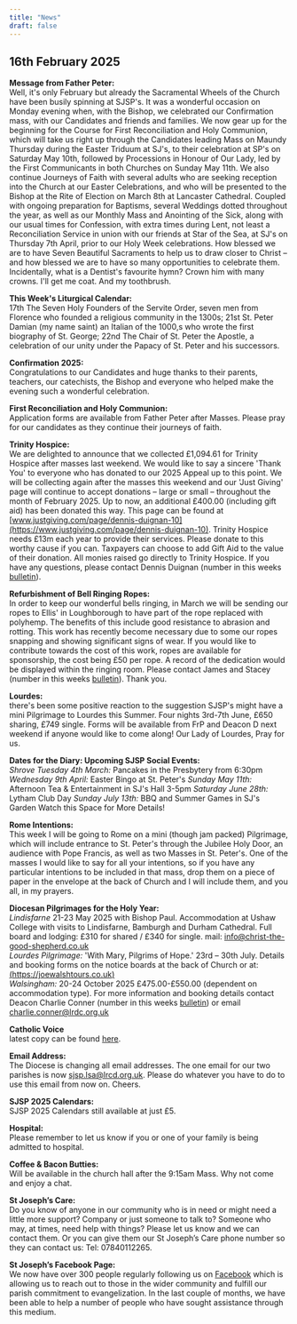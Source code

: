 ```yaml
---
title: "News"
draft: false
---
```

## 16th February 2025

**Message from Father Peter:**  
Well, it's only February but already the Sacramental Wheels of the Church have been busily spinning at SJSP's. It was a wonderful occasion on Monday evening when, with the Bishop, we celebrated our Confirmation mass, with our Candidates and friends and families. We now gear up for the beginning for the Course for First Reconciliation and Holy Communion, which will take us right up through the Candidates leading Mass on Maundy Thursday during the Easter Triduum at SJ's, to their celebration at SP's on Saturday May 10th, followed by Processions in Honour of Our Lady, led by the First Communicants in both Churches on Sunday May 11th. We also continue Journeys of Faith with several adults who are seeking reception into the Church at our Easter Celebrations, and who will be presented to the Bishop at the Rite of Election on March 8th at Lancaster Cathedral. Coupled with ongoing preparation for Baptisms, several Weddings dotted throughout the year, as well as our Monthly Mass and Anointing of the Sick, along with our usual times for Confession, with extra times during Lent, not least a Reconciliation Service in union with our friends at Star of the Sea, at SJ's on Thursday 7th April, prior to our Holy Week celebrations. How blessed we are to have Seven Beautiful Sacraments to help us to draw closer to Christ – and how blessed we are to have so many opportunities to celebrate them. Incidentally, what is a Dentist's favourite hymn? Crown him with many crowns. I'll get me coat. And my toothbrush.  

**This Week's Liturgical Calendar:**  
17th The Seven Holy Founders of the Servite Order, seven men from Florence who founded a religious community in the 1300s; 21st St. Peter Damian (my name saint) an Italian of the 1000,s who wrote the first biography of St. George; 22nd The Chair of St. Peter the Apostle, a celebration of our unity under the Papacy of St. Peter and his successors.  

**Confirmation 2025:**  
Congratulations to our Candidates and huge thanks to their parents, teachers, our catechists, the Bishop and everyone who helped make the evening such a wonderful celebration.  

**First Reconciliation and Holy Communion:**  
Application forms are available from Father Peter after Masses. Please pray for our candidates as they continue their journeys of faith.  

**Trinity Hospice:**  
We are delighted to announce that we collected £1,094.61 for Trinity Hospice after masses last weekend. We would like to say a sincere 'Thank You' to everyone who has donated to our 2025 Appeal up to this point. We will be collecting again after the masses this weekend and our 'Just Giving' page will continue to accept donations – large or small – throughout the month of February 2025. Up to now, an additional £400.00 (including gift aid) has been donated this way. This page can be found at [www.justgiving.com/page/dennis-duignan-10](https://www.justgiving.com/page/dennis-duignan-10). Trinity Hospice needs £13m each year to provide their services. Please donate to this worthy cause if you can. Taxpayers can choose to add Gift Aid to the value of their donation. All monies raised go directly to Trinity Hospice. If you have any questions, please contact Dennis Duignan (number in this weeks [bulletin](/bulletins)).  

**Refurbishment of Bell Ringing Ropes:**  
In order to keep our wonderful bells ringing, in March we will be sending our ropes to Ellis' in Loughborough to have part of the rope replaced with polyhemp. The benefits of this include good resistance to abrasion and rotting. This work has recently become necessary due to some our ropes snapping and showing significant signs of wear. If you would like to contribute towards the cost of this work, ropes are available for sponsorship, the cost being £50 per rope. A record of the dedication would be displayed within the ringing room. Please contact James and Stacey (number in this weeks [bulletin](/bulletins)). Thank you.

**Lourdes:**  
there's been some positive reaction to the suggestion SJSP's might have a mini Pilgrimage to Lourdes this Summer. Four nights 3rd-7th June, £650 sharing, £749 single. Forms will be available from FrP and Deacon D next weekend if anyone would like to come along! Our Lady of Lourdes, Pray for us.

**Dates for the Diary: Upcoming SJSP Social Events:**  
*Shrove Tuesday 4th March:* Pancakes in the Presbytery from 6:30pm
*Wednesday 9th April:* Easter Bingo at St. Peter's
*Sunday May 11th:* Afternoon Tea & Entertainment in SJ's Hall 3-5pm
*Saturday June 28th:* Lytham Club Day
*Sunday July 13th:* BBQ and Summer Games in SJ's Garden
Watch this Space for More Details!

**Rome Intentions:**  
This week I will be going to Rome on a mini (though jam packed) Pilgrimage, which will include entrance to St. Peter's through the Jubilee Holy Door, an audience with Pope Francis, as well as two Masses in St. Peter's. One of the masses I would like to say for all your intentions, so if you have any particular intentions to be included in that mass, drop them on a piece of paper in the envelope at the back of Church and I will include them, and you all, in my prayers.

**Diocesan Pilgrimages for the Holy Year:**  
*Lindisfarne* 21-23 May 2025 with Bishop Paul. Accommodation at Ushaw College with visits to Lindisfarne, Bamburgh and Durham Cathedral. Full board and lodging: £310 for shared / £340 for single. mail: [info@christ-the-good-shepherd.co.uk](mailto:info@christ-the-good-shepherd.co.uk)  
*Lourdes Pilgrimage:* 'With Mary, Pilgrims of Hope.' 23rd – 30th July. Details and booking forms on the notice boards at the back of Church or at: [(https://joewalshtours.co.uk)](https://joewalshtours.co.uk)  
*Walsingham:* 20-24 October 2025 £475.00-£550.00 (dependent on accommodation type). For more information and booking details contact Deacon Charlie Conner (number in this weeks [bulletin](/bulletins)) or email [charlie.conner@lrdc.org.uk](mailto:charlie.conner@lrdc.org.uk)  

**Catholic Voice**  
latest copy can be found [here](https://issuu.com/cathcom/docs/lancaster_jan_2025).

**Email Address:**  
The Diocese is changing all email addresses. The one email for our two parishes is now [sjsp.lsa@lrcd.org.uk](mailto:sjsp.lsa@lrcd.org.uk). Please do whatever you have to do to use this email from now on. Cheers.  

**SJSP 2025 Calendars:**  
SJSP 2025 Calendars still available at just £5.  

**Hospital:**  
Please remember to let us know if you or one of your family is being admitted to hospital.

**Coffee & Bacon Butties:**  
Will be available in the church hall after the 9:15am Mass. Why not come and enjoy a chat.

**St Joseph’s Care:**  
Do you know of anyone in our community who is in need or might need a little more support? Company or just someone to talk to? Someone who may, at times, need help with things? Please let us know and we can contact them. Or you can give them our St Joseph’s Care phone number so they can contact us: Tel: 07840112265.

**St Joseph’s Facebook Page:**  
We now have over 300 people regularly following us on [Facebook](https://www.facebook.com/pages/St-Josephs-Roman-Catholic-Church-Ansdell/230000653837017) which is allowing us to reach out to those in the wider community and fulfill our parish commitment to evangelization. In the last couple of months, we have been able to help a number of people who have sought assistance through this medium.
